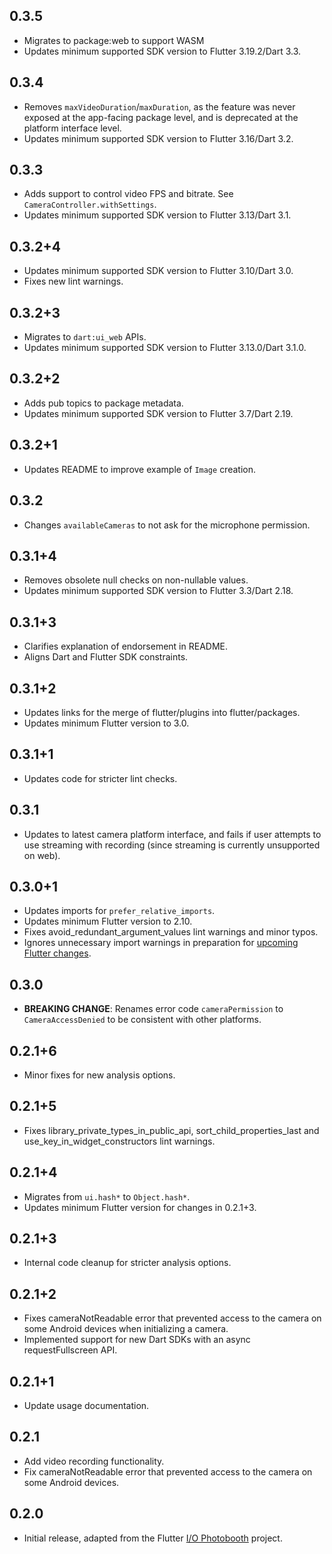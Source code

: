## 0.3.5

* Migrates to package:web to support WASM
* Updates minimum supported SDK version to Flutter 3.19.2/Dart 3.3.

## 0.3.4

* Removes `maxVideoDuration`/`maxDuration`, as the feature was never exposed at
  the app-facing package level, and is deprecated at the platform interface
  level.
* Updates minimum supported SDK version to Flutter 3.16/Dart 3.2.

## 0.3.3

* Adds support to control video FPS and bitrate. See `CameraController.withSettings`.
* Updates minimum supported SDK version to Flutter 3.13/Dart 3.1.

## 0.3.2+4

* Updates minimum supported SDK version to Flutter 3.10/Dart 3.0.
* Fixes new lint warnings.

## 0.3.2+3

* Migrates to `dart:ui_web` APIs.
* Updates minimum supported SDK version to Flutter 3.13.0/Dart 3.1.0.

## 0.3.2+2

* Adds pub topics to package metadata.
* Updates minimum supported SDK version to Flutter 3.7/Dart 2.19.

## 0.3.2+1

* Updates README to improve example of `Image` creation.

## 0.3.2

* Changes `availableCameras` to not ask for the microphone permission.

## 0.3.1+4

* Removes obsolete null checks on non-nullable values.
* Updates minimum supported SDK version to Flutter 3.3/Dart 2.18.

## 0.3.1+3

* Clarifies explanation of endorsement in README.
* Aligns Dart and Flutter SDK constraints.

## 0.3.1+2

* Updates links for the merge of flutter/plugins into flutter/packages.
* Updates minimum Flutter version to 3.0.

## 0.3.1+1

* Updates code for stricter lint checks.

## 0.3.1

* Updates to latest camera platform interface, and fails if user attempts to use streaming with recording (since streaming is currently unsupported on web).

## 0.3.0+1

* Updates imports for `prefer_relative_imports`.
* Updates minimum Flutter version to 2.10.
* Fixes avoid_redundant_argument_values lint warnings and minor typos.
* Ignores unnecessary import warnings in preparation for [upcoming Flutter changes](https://github.com/flutter/flutter/pull/106316).

## 0.3.0

* **BREAKING CHANGE**: Renames error code `cameraPermission` to `CameraAccessDenied` to be consistent with other platforms.

## 0.2.1+6

* Minor fixes for new analysis options.

## 0.2.1+5

* Fixes library_private_types_in_public_api, sort_child_properties_last and use_key_in_widget_constructors
  lint warnings.

## 0.2.1+4

* Migrates from `ui.hash*` to `Object.hash*`.
* Updates minimum Flutter version for changes in 0.2.1+3.

## 0.2.1+3

* Internal code cleanup for stricter analysis options.

## 0.2.1+2

* Fixes cameraNotReadable error that prevented access to the camera on some Android devices when initializing a camera.
* Implemented support for new Dart SDKs with an async requestFullscreen API.

## 0.2.1+1

* Update usage documentation.

## 0.2.1

* Add video recording functionality.
* Fix cameraNotReadable error that prevented access to the camera on some Android devices.

## 0.2.0

* Initial release, adapted from the Flutter [I/O Photobooth](https://photobooth.flutter.dev/) project.

